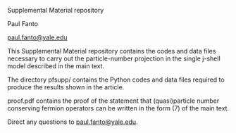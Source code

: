 Supplemental Material repository

Paul Fanto

paul.fanto@yale.edu

This Supplemental Material repository contains the codes and data files necessary 
to carry out the particle-number projection in the single j-shell model described
in the main text.

The directory pfsupp/ contains the Python codes and data files required to produce the results
shown in the article.

proof.pdf contains the proof of the statement that (quasi)particle number conserving fermion operators can be written in the form (7) of the main text.

Direct any questions to paul.fanto@yale.edu.
